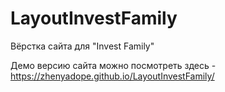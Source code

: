 # LayoutInvestFamily
Вёрстка сайта для "Invest Family"


Демо версию сайта можно посмотреть здесь - https://zhenyadope.github.io/LayoutInvestFamily/